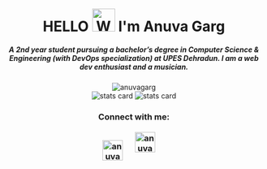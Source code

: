 <h1 align = "center"> HELLO <img src="https://raw.githubusercontent.com/nixin72/nixin72/master/wave.gif" 
         alt="Waving hand animated gif"
         height="45"
         width="45" /> I'm Anuva Garg</h1>
<h5 align="center">A 2nd year student pursuing a bachelor’s degree in Computer Science & Engineering (with DevOps specialization) at UPES Dehradun. I am a web dev enthusiast and a musician.</h5>
<p align="center"><img src="https://komarev.com/ghpvc/?username=anuvagarg&label=Profile%20views&color=0e75b6&style=flat" alt="anuvagarg"/><br>
         <img alt= "stats card" src="https://github-readme-streak-stats.herokuapp.com/?user=anuvagarg&theme=radical">
         <img alt= "stats card" src="https://github-readme-stats.vercel.app/api?username=anuvagarg&count_private=true&theme=radical&show_icons=true"/></p>
<h3 align="center">Connect with me:<br><br>
<a target="blank" href="https://www.linkedin.com/in/anuvagarg/"><img align="center" src="https://img.icons8.com/cute-clipart/64/000000/linkedin.png" alt="anuva garg" height="40" width="40" /></a>
<a target="blank" style="padding: 20px" href="https://dev.to/anuva"><img src="https://img.icons8.com/external-tal-revivo-filled-tal-revivo/24/000000/external-dev-community-where-programmers-share-ideas-and-help-each-other-grow-logo-filled-tal-revivo.png" alt="anuva garg" height="40" width="40"/></a></h3>
<!--<p align="center">
  <img src="https://github.com/anuvagarg/anuvagarg/raw/output/github-contribution-grid-snake.svg" alt="snake"></center>
</p>-->
<!--
**anuvagarg/anuvagarg** is a ✨ _special_ ✨ repository because its `README.md` (this file) appears on your GitHub profile.

Here are some ideas to get you started:

- 🔭 I’m currently working on ...
- 🌱 I’m currently learning ...
- 👯 I’m looking to collaborate on ...
- 🤔 I’m looking for help with ...
- 💬 Ask me about ...
- 📫 How to reach me: ...
- 😄 Pronouns: ...
- ⚡ Fun fact: ...
-->
